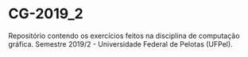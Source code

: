 # CG-2019_2
Repositório contendo os exercícios feitos na disciplina de computação gráfica.
Semestre 2019/2 - Universidade Federal de Pelotas (UFPel).
